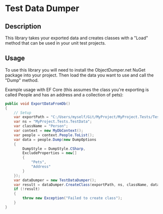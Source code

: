 # Test Data Dumper
## Description
This library takes your exported data and creates classes with a "Load" method that can be used in your unit test projects.

## Usage
To use this library you will need to install the ObjectDumper.net NuGet package into your project. Then load the data you want to use and call the "Dump" method.

Example usage with EF Core (this assumes the class you're exporting is called People and has an address and a collection of pets):
```csharp
public void ExportDataFromDb()
{
    // Setup
    var exportPath = "C:/Users/myself/Git/MyProject/MyProject.Tests/TestData";
    var ns = "MyProject.Tests.TestData";
    var className = "Person";
    var context = new MyDbContext();
    var people = context.People.ToList();
    var data = people.Dump(new DumpOptions
    {
        DumpStyle = DumpStyle.CSharp,
        ExcludeProperties = new[]
        {
            "Pets",
            "Address"
        }
    });
    var dataDumper = new TestDataDumper();
    var result = dataDumper.CreateClass(exportPath, ns, className, data);
    if (!result)
    {
        throw new Exception("Failed to create class");
    }
}
```